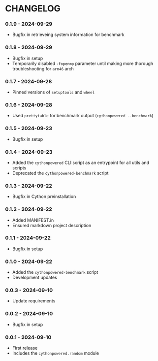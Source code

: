 # CHANGELOG


### 0.1.9 - 2024-09-29
- Bugfix in retrieveing system information for benchmark

### 0.1.8 - 2024-09-29
- Bugfix in setup
- Temporarily disabled `-fopenmp` parameter until making more thorough troubleshooting for `arm46` arch

### 0.1.7 - 2024-09-28
- Pinned versions of `setuptools` and `wheel`

### 0.1.6 - 2024-09-28
- Used `prettytable` for benchmark output (`cythonpowered --benchmark`) 

### 0.1.5 - 2024-09-23
- Bugfix in setup

### 0.1.4 - 2024-09-23
- Added the `cythonpowered` CLI script as an entrypoint for all utils and scripts
- Deprecated the `cythonpowered-benchmark` script

### 0.1.3 - 2024-09-22
- Bugfix in Cython preinstallation

### 0.1.2 - 2024-09-22
- Added MANIFEST.in
- Ensured markdown project description

### 0.1.1 - 2024-09-22
- Bugfix in setup

### 0.1.0 - 2024-09-22
- Added the `cythonpowered-benchmark` script
- Development updates

### 0.0.3 - 2024-09-10
- Update requirements

### 0.0.2 - 2024-09-10
- Bugfix in setup

### 0.0.1 - 2024-09-10
- First release
- Includes the `cythonpowered.random` module
